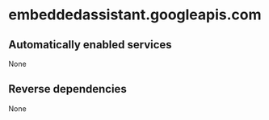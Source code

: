 # embeddedassistant.googleapis.com

## Automatically enabled services

None

## Reverse dependencies

None
